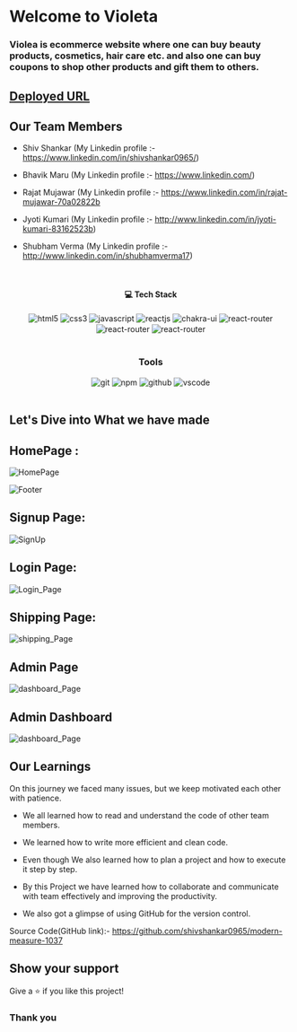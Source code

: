 # Welcome to Violeta
<h3>Violea is ecommerce website where one can buy beauty products, cosmetics, hair care etc. and also one can buy coupons to shop other products and gift them to others.</h3>

## [Deployed URL]( https://violeta-app.netlify.app/)

## Our Team Members

- Shiv Shankar (My Linkedin profile :- https://www.linkedin.com/in/shivshankar0965/)

- Bhavik Maru (My Linkedin profile :- https://www.linkedin.com/)

- Rajat Mujawar (My Linkedin profile :- https://www.linkedin.com/in/rajat-mujawar-70a02822b

- Jyoti Kumari (My Linkedin profile :- http://www.linkedin.com/in/jyoti-kumari-83162523b)

- Shubham Verma (My Linkedin profile :- http://www.linkedin.com/in/shubhamverma17)
<br/>


<h4 align="center">💻 Tech Stack</h4>
 <div align="center">
 <img src="https://img.shields.io/badge/html5-%23E34F26.svg?style=for-the-badge&logo=html5&logoColor=white" align="center" alt="html5">
 <img src = "https://img.shields.io/badge/css3-%231572B6.svg?style=for-the-badge&logo=css3&logoColor=white" align="center" alt="css3">
 <img src="https://img.shields.io/badge/javascript-%23323330.svg?style=for-the-badge&logo=javascript&logoColor=%23F7DF1E"  align="center" alt="javascript" />
 <img src="https://img.shields.io/badge/React-20232A?style=for-the-badge&logo=react&logoColor=61DAFB"  align="center" alt="reactjs" />
   <img src = "https://img.shields.io/badge/chakra ui-%234ED1C5.svg?style=for-the-badge&logo=chakraui&logoColor=white" align="center" alt="chakra-ui"/>
  <img src="https://img.shields.io/badge/React_Router-CA4245?style=for-the-badge&logo=react-router&logoColor=white"  align="center" alt="react-router" />
  <img src="https://img.shields.io/badge/express js-CA4245?style=for-the-badge&logo=react-router&logoColor=white"  align="center" alt="react-router" />
  <img src="https://img.shields.io/badge/node js-CA4245?style=for-the-badge&logo=react-router&logoColor=white"  align="center" alt="react-router" />
</div>
<br/>



<div align="center"><h3 align="center">Tools</h3> 
   <img src="https://img.shields.io/badge/netlify-%23000000.svg?style=for-the-badge&logo=netlify&logoColor=#00C7B7" align="center" alt="git"/>
  <img src = "https://img.shields.io/badge/NPM-%23000000.svg?style=for-the-badge&logo=npm&logoColor=white" align="center" alt="npm">
  <img src="https://img.shields.io/badge/GitHub-100000?style=for-the-badge&logo=github&logoColor=white"  align="center" alt="github"/>
   <img src="https://img.shields.io/badge/Visual%20Studio-5C2D91.svg?style=for-the-badge&logo=visual-studio&logoColor=white"  align="center" alt="vscode"/>
    
      
</div>
<br/>


## Let's Dive into What we have made

## HomePage :
![HomePage](https://github.com/shivshankar0965/modern-measure-1037/blob/master/frontend/src/Assets/landing_1.png?raw=true)
<br/>

![Footer](https://github.com/shivshankar0965/modern-measure-1037/blob/master/frontend/src/Assets/landing_2.png?raw=true)
<br/>

## Signup Page: 
![SignUp](https://github.com/shivshankar0965/modern-measure-1037/blob/master/frontend/src/Assets/register_page.png?raw=true)
<br/>

## Login Page:

![Login_Page](https://github.com/shivshankar0965/modern-measure-1037/blob/master/frontend/src/Assets/sign-in.png?raw=true)

## Shipping Page:
![shipping_Page](https://github.com/shivshankar0965/modern-measure-1037/blob/master/frontend/src/Assets/shipping_method.png?raw=true)


## Admin Page

![dashboard_Page](https://github.com/shivshankar0965/modern-measure-1037/blob/master/frontend/src/Assets/admin-dash1.png?raw=true)
## Admin Dashboard
![dashboard_Page](https://github.com/shivshankar0965/modern-measure-1037/blob/master/frontend/src/Assets/admin_dash2.png?raw=true)
<br/>

## Our Learnings
On this journey we faced many issues, but we keep motivated each other with patience. 

- We all learned how to read and understand the code of other team members.

- We learned how to write more efficient and clean code.

- Even though  We also learned how to plan a project and how to execute it step by step.

- By this Project we have learned how to collaborate and communicate with team effectively and improving the productivity.

- We also got a glimpse of using GitHub for the version control.

Source Code(GitHub link):- https://github.com/shivshankar0965/modern-measure-1037

## Show your support

Give a ⭐️ if you like this project!

### Thank you
